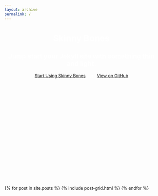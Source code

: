 ```yaml
---
layout: archive
permalink: /
---
```


<div class="page-lead" style="background-image:url(https://raw.githubusercontent.com/sdtkcr/sdtkcr.github.io/master/images/res1.jpeg); background-position: center top;
    background-repeat: no-repeat;
    background-attachment: fixed;
    text-align: center;
    color: #fff;
		height: 500px;">
	<div class="wrap page-lead-content">
		<h1>Skinny Bones</h1>
		<h2>Jump start your Jekyll site with something thin and light.</h2>
		<a href="https://mmistakes.github.io/jekyll-theme-skinny-bones/getting-started/" class="btn-inverse">Start Using Skinny Bones</a> &nbsp; or &nbsp; <a href="https://github.com/mmistakes/jekyll-theme-skinny-bones" class="btn-inverse">View on GitHub</a>
	</div><!-- /.page-lead-content -->
</div><!-- /.page-lead -->

<div class="tiles">
{% for post in site.posts %}
	{% include post-grid.html %}
{% endfor %}
</div><!-- /.tiles -->
